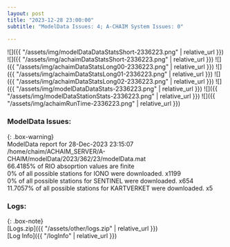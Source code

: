 ```yaml
---
layout: post
title: "2023-12-28 23:00:00"
subtitle: "ModelData Issues: 4; A-CHAIM System Issues: 0"

---
```


![]({{ "/assets/img/modelDataDataStatsShort-2336223.png" | relative_url }})
![]({{ "/assets/img/achaimDataStatsShort-2336223.png" | relative_url }})
![]({{ "/assets/img/achaimDataStatsLong00-2336223.png" | relative_url }})
![]({{ "/assets/img/achaimDataStatsLong01-2336223.png" | relative_url }})
![]({{ "/assets/img/achaimDataStatsLong02-2336223.png" | relative_url }})
![]({{ "/assets/img/modelDataDataStats-2336223.png" | relative_url }})
![]({{ "/assets/img/modelDataStationStats-2336223.png" | relative_url }})
![]({{ "/assets/img/achaimRunTime-2336223.png" | relative_url }})


### ModelData Issues:  
  
{: .box-warning}  
 ModelData report for 28-Dec-2023 23:15:07   
 /home/chaim/ACHAIM_SERVER/A-CHAIM/modelData/2023/362/23/modelData.mat   
 66.4185% of RIO absoprtion values are finite   
 0% of all possible stations for IONO were downloaded. x1199   
 0% of all possible stations for SENTINEL were downloaded. x654   
 11.7057% of all possible stations for KARTVERKET were downloaded. x5   
  


### Logs:  
  
{: .box-note}  
[Logs.zip]({{ "/assets/other/logs.zip" | relative_url }})  
[Log Info]({{ "/logInfo" | relative_url }})  
